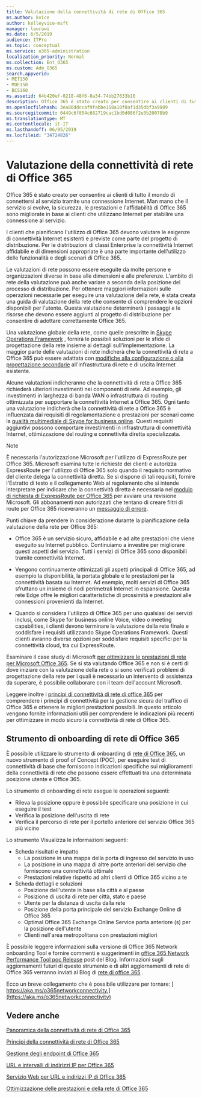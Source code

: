 ```yaml
---
title: Valutazione della connettività di rete di Office 365
ms.author: kvice
author: kelleyvice-msft
manager: laurawi
ms.date: 6/5/2019
audience: ITPro
ms.topic: conceptual
ms.service: o365-administration
localization_priority: Normal
ms.collection: Ent_O365
ms.custom: Adm_O365
search.appverid:
- MET150
- MOE150
- BCS160
ms.assetid: 64b420ef-0218-48f6-8a34-74bb27633b10
description: Office 365 è stato creato per consentire ai clienti di tutto il mondo di connettersi al servizio tramite una connessione Internet. Man mano che il servizio si evolve, la sicurezza, le prestazioni e l'affidabilità di Office 365 sono migliorate in base ai clienti che utilizzano Internet per stabilire una connessione al servizio.
ms.openlocfilehash: 3ea80ddccaf9fabbe158a10f0af1d35dbf3a9889
ms.sourcegitcommit: 0449c6f854c682719cac1bd0d086f2e3b20078b9
ms.translationtype: MT
ms.contentlocale: it-IT
ms.lasthandoff: 06/05/2019
ms.locfileid: "34724826"
---
```

# <a name="assessing-office-365-network-connectivity"></a>Valutazione della connettività di rete di Office 365

Office 365 è stato creato per consentire ai clienti di tutto il mondo di connettersi al servizio tramite una connessione Internet. Man mano che il servizio si evolve, la sicurezza, le prestazioni e l'affidabilità di Office 365 sono migliorate in base ai clienti che utilizzano Internet per stabilire una connessione al servizio.
  
I clienti che pianificano l'utilizzo di Office 365 devono valutare le esigenze di connettività Internet esistenti e previste come parte del progetto di distribuzione. Per le distribuzioni di classi Enterprise la connettività Internet affidabile e di dimensioni appropriate è una parte importante dell'utilizzo delle funzionalità e degli scenari di Office 365.
  
Le valutazioni di rete possono essere eseguite da molte persone e organizzazioni diverse in base alle dimensioni e alle preferenze. L'ambito di rete della valutazione può anche variare a seconda della posizione del processo di distribuzione. Per ottenere maggiori informazioni sulle operazioni necessarie per eseguire una valutazione della rete, è stata creata una guida di valutazione della rete che consente di comprendere le opzioni disponibili per l'utente. Questa valutazione determinerà i passaggi e le risorse che devono essere aggiunti al progetto di distribuzione per consentire di adottare correttamente Office 365.
  
Una valutazione globale della rete, come quelle prescritte in [Skype Operations Framework](https://www.skypeoperationsframework.com/) , fornirà le possibili soluzioni per le sfide di progettazione della rete insieme ai dettagli sull'implementazione. La maggior parte delle valutazioni di rete indicherà che la connettività di rete a Office 365 può essere adattata con [modifiche alla configurazione o alla progettazione secondarie](https://aka.ms/manageo365endpoints) all'infrastruttura di rete e di uscita Internet esistente.

Alcune valutazioni indicheranno che la connettività di rete a Office 365 richiederà ulteriori investimenti nei componenti di rete. Ad esempio, gli investimenti in larghezza di banda WAN o infrastruttura di routing ottimizzata per supportare la connettività Internet a Office 365. Ogni tanto una valutazione indicherà che la connettività di rete a Office 365 è influenzata dai requisiti di regolamentazione o prestazioni per scenari come la [qualità multimediale di Skype for business online](https://support.office.com/article/Media-Quality-and-Network-Connectivity-Performance-in-Skype-for-Business-Online-5fe3e01b-34cf-44e0-b897-b0b2a83f0917). Questi requisiti aggiuntivi possono comportare investimenti in infrastruttura di connettività Internet, ottimizzazione del routing e connettività diretta specializzata.
  
> [!NOTE]
> È necessaria l'autorizzazione Microsoft per l'utilizzo di ExpressRoute per Office 365. Microsoft esamina tutte le richieste dei clienti e autorizza ExpressRoute per l'utilizzo di Office 365 solo quando il requisito normativo del cliente delega la connettività diretta. Se si dispone di tali requisiti, fornire l'Estratto di testo e il collegamento Web al regolamento che si intende interpretare per indicare che la connettività diretta è necessaria nel [modulo di richiesta di ExpressRoute per Office 365](https://aka.ms/O365ERReview) per avviare una revisione Microsoft. Gli abbonamenti non autorizzati che tentano di creare filtri di route per Office 365 riceveranno un [messaggio di errore](https://support.microsoft.com/kb/3181709).
  
Punti chiave da prendere in considerazione durante la pianificazione della valutazione della rete per Office 365:
  
- Office 365 è un servizio sicuro, affidabile e ad alte prestazioni che viene eseguito su Internet pubblico. Continuiamo a investire per migliorare questi aspetti del servizio. Tutti i servizi di Office 365 sono disponibili tramite connettività Internet.

- Vengono continuamente ottimizzati gli aspetti principali di Office 365, ad esempio la disponibilità, la portata globale e le prestazioni per la connettività basata su Internet. Ad esempio, molti servizi di Office 365 sfruttano un insieme di nodi perimetrali Internet in espansione. Questa rete Edge offre le migliori caratteristiche di prossimità e prestazioni alle connessioni provenienti da Internet.

- Quando si considera l'utilizzo di Office 365 per uno qualsiasi dei servizi inclusi, come Skype for business online Voice, video o meeting capabilities, i clienti devono terminare la valutazione della rete finale e soddisfare i requisiti utilizzando Skype Operations Framework. Questi clienti avranno diverse opzioni per soddisfare requisiti specifici per la connettività cloud, tra cui ExpressRoute.

Esaminare il case study di Microsoft [per ottimizzare le prestazioni di rete per Microsoft Office 365](https://msdn.microsoft.com/en-us/library/mt450488.aspx). Se si sta valutando Office 365 e non si è certi di dove iniziare con la valutazione della rete o si sono verificati problemi di progettazione della rete per i quali è necessario un intervento di assistenza da superare, è possibile collaborare con il team dell'account Microsoft.
  
Leggere inoltre i [principi di connettività di rete di office 365](https://aka.ms/o365networkingprinciples) per comprendere i principi di connettività per la gestione sicura del traffico di Office 365 e ottenere le migliori prestazioni possibili. In questo articolo vengono fornite informazioni utili per comprendere le indicazioni più recenti per ottimizzare in modo sicuro la connettività di rete di Office 365.

## <a name="the-office-365-network-onboarding-tool"></a>Strumento di onboarding di rete di Office 365

È possibile utilizzare lo strumento di onboarding di [rete di Office 365](https://aka.ms/netonboard), un nuovo strumento di proof of Concept (POC), per eseguire test di connettività di base che forniscono indicazioni specifiche sui miglioramenti della connettività di rete che possono essere effettuati tra una determinata posizione utente e Office 365.

Lo strumento di onboarding di rete esegue le operazioni seguenti:

- Rileva la posizione oppure è possibile specificare una posizione in cui eseguire il test
- Verifica la posizione dell'uscita di rete
- Verifica il percorso di rete per il portello anteriore del servizio Office 365 più vicino

Lo strumento Visualizza le informazioni seguenti:

- Scheda risultati e impatto
  - La posizione in una mappa della porta di ingresso del servizio in uso
  - La posizione in una mappa di altre porte anteriori del servizio che forniscono una connettività ottimale
  - Prestazioni relative rispetto ad altri clienti di Office 365 vicino a te
- Scheda dettagli e soluzioni
  - Posizione dell'utente in base alla città e al paese
  - Posizione di uscita di rete per città, stato e paese
  - Utente per la distanza di uscita dalla rete
  - Posizione della porta principale del servizio Exchange Online di Office 365
  - Optimal Office 365 Exchange Online Service porta anteriore (s) per la posizione dell'utente
  - Clienti nell'area metropolitana con prestazioni migliori

È possibile leggere informazioni sulla versione di Office 365 Network onboarding Tool e fornire commenti e suggerimenti in [office 365 Network Performance Tool poc Release](https://techcommunity.microsoft.com/t5/Office-365-Networking/Office-365-Network-Performance-tool-POC-release/m-p/319579#M102) post del Blog. Informazioni sugli aggiornamenti futuri di questo strumento e di altri aggiornamenti di rete di Office 365 verranno inviati al Blog di [rete di office 365](https://techcommunity.microsoft.com/t5/Office-365-Networking/bd-p/Office365Networking) .
  
Ecco un breve collegamento che è possibile utilizzare per tornare: [ https://aka.ms/o365networkconnectivity.](https://aka.ms/o365networkconnectivity)
  
## <a name="see-also"></a>Vedere anche

[Panoramica della connettività di rete di Office 365](office-365-networking-overview.md)

[Principi della connettività di rete di Office 365](https://aka.ms/o365networkingprinciples)

[Gestione degli endpoint di Office 365](managing-office-365-endpoints.md)

[URL e intervalli di indirizzi IP per Office 365](urls-and-ip-address-ranges.md)

[Servizio Web per URL e indirizzi IP di Office 365](office-365-ip-web-service.md)

[Ottimizzazione delle prestazioni e della rete di Office 365](network-planning-and-performance.md)
